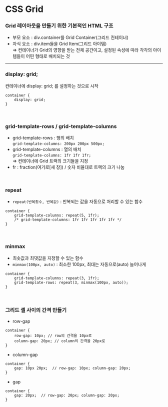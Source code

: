 # CSS Grid

### Grid 레이아웃을 만들기 위한 기본적인 HTML 구조
* 부모 요소 : div.container를 Grid Container(그리드 컨테이너)
* 자식 요소 :  div.item들을 Grid Item(그리드 아이템)  
  => 컨테이너가 Grid의 영향을 받는 전체 공간이고, 설정된 속성에 따라 각각의 아이템들이 어떤 형태로 배치되는 것
---
### display: grid;
컨테이너에 display: grid; 를 설정하는 것으로 시작
```
container {
	display: grid;
}
```
</br>

### grid-template-rows / grid-template-columns
* grid-template-rows : 행의 배치  
` grid-template-columns: 200px 200px 500px; `  
* grid-template-columns : 열의 배치  
`grid-template-columns: 1fr 1fr 1fr;`  
 => 컨테이너에 Grid 트랙의 크기들을 지정
* fr : fraction(여기로[새 창])  / 숫자 비율대로 트랙의 크기 나눔
</br>

### repeat 
* `repeat(반복횟수, 반복값)` :  반복되는 값을 자동으로 처리할 수 있는 함수
```
container {
	grid-template-columns: repeat(5, 1fr);
	/* grid-template-columns: 1fr 1fr 1fr 1fr 1fr */
}
```

</br>

### minmax
* 최솟값과 최댓값을 지정할 수 있는 함수  
* `minmax(100px, auto)` : 최소한 100px, 최대는 자동으로(auto) 늘어나게  
```
container {
	grid-template-columns: repeat(3, 1fr);
	grid-template-rows: repeat(3, minmax(100px, auto));
}
```

</br>

### 그리드 셀 사이의 간격 만들기
* row-gap
```
container {
	row-gap: 10px; // row의 간격을 10px로   
	column-gap: 20px; // column의 간격을 20px로 
}
```
* column-gap
```
container {
	gap: 10px 20px;  // row-gap: 10px; column-gap: 20px; 
}
```
* gap
```
container {
	gap: 20px;  // row-gap: 20px; column-gap: 20px; 
}
```







